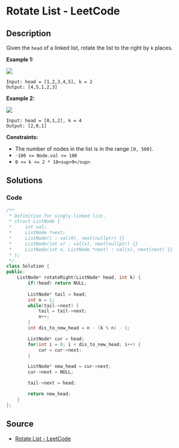 # Rotate List - LeetCode

## Description

Given the `head` of a linked list, rotate the list to the right by `k` places.

**Example 1:**

![](https://assets.leetcode.com/uploads/2020/11/13/rotate1.jpg)

```
Input: head = [1,2,3,4,5], k = 2
Output: [4,5,1,2,3]

```

**Example 2:**

![](https://assets.leetcode.com/uploads/2020/11/13/roate2.jpg)

```
Input: head = [0,1,2], k = 4
Output: [2,0,1]

```

**Constraints:**

-   The number of nodes in the list is in the range `[0, 500]`.
-   `-100 <= Node.val <= 100`
-   `0 <= k <= 2 * 10<sup>9</sup>`

## Solutions 

### Code

```cpp
/**
 * Definition for singly-linked list.
 * struct ListNode {
 *     int val;
 *     ListNode *next;
 *     ListNode() : val(0), next(nullptr) {}
 *     ListNode(int x) : val(x), next(nullptr) {}
 *     ListNode(int x, ListNode *next) : val(x), next(next) {}
 * };
 */
class Solution {
public:
    ListNode* rotateRight(ListNode* head, int k) {
        if(!head) return NULL;
        
        ListNode* tail = head;
        int n = 1;
        while(tail->next) {
            tail = tail->next;
            n++;
        }
        int dis_to_new_head = n - (k % n) - 1;

        ListNode* cur = head;
        for(int i = 0; i < dis_to_new_head; i++) {
            cur = cur->next;
        }

        ListNode* new_head = cur->next;
        cur->next = NULL;

        tail->next = head;

        return new_head;
    }
};
```

## Source
- [Rotate List - LeetCode](https://leetcode.com/problems/rotate-list/description/)